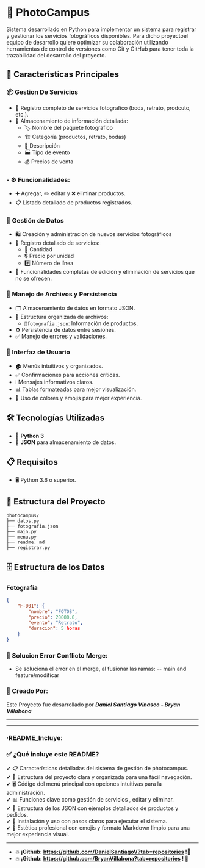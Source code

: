 # 📸 PhotoCampus

Sistema desarrollado en Python para implementar un sistema para registrar y gestionar los servicios fotográficos disponibles. Para dicho proyectoel equipo de desarrollo quiere optimizar su colaboración utilizando herramientas de control de versiones como Git y GitHub para tener toda la trazabilidad del desarrollo del proyecto.

## 🌟 Características Principales

### 📦 Gestion De Servicios
- 📌 Registro completo de servicios fotografico (boda, retrato, prodcuto, etc.).
- 📂 Almacenamiento de información detallada:
  - 🏷️ Nombre del paquete fotografico
  - 🏗️ Categoría (productos, retrato, bodas)
  - 📝 Descripción
  - 🏭 Tipo de evento
  - 💰 Precios de venta 

### - ⚙️ Funcionalidades:
  - ➕ Agregar, ✏️ editar y ❌ eliminar productos.
  - 📋 Listado detallado de productos registrados.

### 📝 Gestión de Datos
- 🛍️ Creación y administracion de nuevos servicios fotográficos
- 📄 Registro detallado de servicios: 
  - 🔢 Cantidad
  - 💲 Precio por unidad
  - #️⃣ Número de línea
- 🔄 Funcionalidades completas de edición y eliminación de servicios que no se ofrecen.


### 💾 Manejo de Archivos y Persistencia
- 🗂️ Almacenamiento de datos en formato JSON.
- 📂 Estructura organizada de archivos:
  - `📜fotografia.json`: Información de productos.
- ♻️ Persistencia de datos entre sesiones.
- ✅ Manejo de errores y validaciones.

### 👥 Interfaz de Usuario
- 🏠 Menús intuitivos y organizados.
- ✅ Confirmaciones para acciones críticas.
- ℹ️ Mensajes informativos claros.
- 📊 Tablas formateadas para mejor visualización.
- 🎨 Uso de colores y emojis para mejor experiencia.

## 🛠️ Tecnologías Utilizadas
- 🐍 **Python 3**
- 📄 **JSON** para almacenamiento de datos.

## 📋 Requisitos
- 🖥️ Python 3.6 o superior.


## 📁 Estructura del Proyecto
```
photocampus/
├── datos.py
├── fotografia.json
├── main.py
├── menu.py 
├── readme. md
├── registrar.py
```

## 🗄️ Estructura de los Datos

### Fotografia
```json
{
    "F-001": {
        "nombre": "FOTOS",
        "precio": 20000.0,
        "evento": "Retrato",
        "duracion": 5 horas
    }
}
```
### 📄 Solucion Error Conflicto Merge: 
- Se soluciona el error en el merge, al fusionar las ramas: 
 -- main  and feature/modificar
 


### 📄 Creado Por:
Este Proyecto fue desarrollado por ***Daniel Santiago Vinasco - Bryan Villabona***

-------------------------------------------------------

---

### ·README_Incluye:
### ✅ ¿Qué incluye este README?
✔ 📋 Características detalladas del sistema de gestión de photocampus.  
✔ 📁 Estructura del proyecto clara y organizada para una fácil navegación.  
✔ 🖥️ Código del menú principal con opciones intuitivas para la administración.  
✔ 📊 Funciones clave como gestión de servicios , editar y eliminar.  
✔ 💾 Estructura de los JSON con ejemplos detallados de productos y pedidos.  
✔ 🚀 Instalación y uso con pasos claros para ejecutar el sistema.  
✔ 🎨 Estética profesional con emojis y formato Markdown limpio para una mejor experiencia visual.  


----------------------------------------------

- 🔥 **¡Github: https://github.com/DanielSantiagoV?tab=repositories !🚀**
- 🔥 **¡Github: https://github.com/BryanVillabona?tab=repositories ! 🚀**
